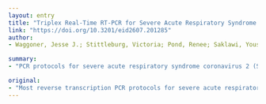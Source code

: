 ```yaml
---
layout: entry
title: "Triplex Real-Time RT-PCR for Severe Acute Respiratory Syndrome Coronavirus 2"
link: "https://doi.org/10.3201/eid2607.201285"
author:
- Waggoner, Jesse J.; Stittleburg, Victoria; Pond, Renee; Saklawi, Youssef; Sahoo, Malaya K.; Babiker, Ahmed; Hussaini, Laila; Kraft, Colleen S.; Pinsky, Benjamin A.; Anderson, Evan J.; Rouphael, Nadine

summary:
- "PCR protocols for severe acute respiratory syndrome coronavirus 2 (SARS-CoV-2) include 2-3 targets for detection. We developed a triplex, real-time reverse transcription PCR. This could streamline detection and decrease reagent use during current high testing demands. Most reverse transcription protocols include 2-3 target targets. The protocol could reduce detection compared with singleplex assays. PCR could reduce use during high SARS-coV-2 tests."

original:
- "Most reverse transcription PCR protocols for severe acute respiratory syndrome coronavirus 2 (SARS-CoV-2) include 2-3 targets for detection. We developed a triplex, real-time reverse transcription PCR for SARS-CoV-2 that maintained clinical performance compared with singleplex assays. This protocol could streamline detection and decrease reagent use during current high SARS-CoV-2 testing demands."
---
```


